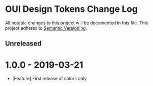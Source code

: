 # OUI Design Tokens Change Log
All notable changes to this project will be documented in this file.
This project adheres to [Semantic Versioning](http://semver.org/).

## Unreleased

# 1.0.0 - 2019-03-21
- [Feature] First release of colors only
